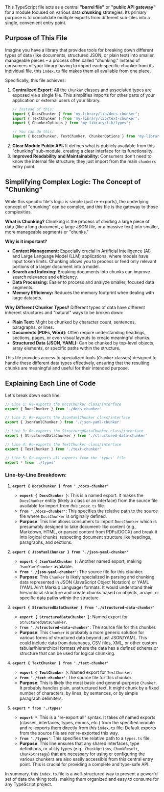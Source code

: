 This TypeScript file acts as a central **"barrel file"** or **"public API gateway"** for a module focused on various data **chunking** strategies. Its primary purpose is to consolidate multiple exports from different sub-files into a single, convenient entry point.

## Purpose of This File

Imagine you have a library that provides tools for breaking down different types of data (like documents, structured JSON, or plain text) into smaller, manageable pieces – a process often called "chunking." Instead of consumers of your library having to import each specific chunker from its individual file, this `index.ts` file makes them all available from one place.

Specifically, this file achieves:

1.  **Centralized Export:** All the `Chunker` classes and associated types are exposed via a single file. This simplifies imports for other parts of your application or external users of your library.
    ```typescript
    // Instead of this:
    import { DocsChunker } from 'my-library/lib/docs-chunker';
    import { TextChunker } from 'my-library/lib/text-chunker';
    import { ChunkerOptions } from 'my-library/lib/types';

    // You can do this:
    import { DocsChunker, TextChunker, ChunkerOptions } from 'my-library/lib/chunkers'; // assuming 'chunkers' is the folder containing this index.ts
    ```
2.  **Clear Module Public API:** It defines what is publicly available from this "chunking" sub-module, creating a clear interface for its functionality.
3.  **Improved Readability and Maintainability:** Consumers don't need to know the internal file structure; they just import from the main `chunkers` entry point.

## Simplifying Complex Logic: The Concept of "Chunking"

While this specific file's logic is simple (just re-exports), the underlying concept of "chunking" can be complex, and this file is the gateway to those complexities.

**What is Chunking?**
Chunking is the process of dividing a large piece of data (like a long document, a large JSON file, or a massive text) into smaller, more manageable segments or "chunks."

**Why is it important?**
*   **Context Management:** Especially crucial in Artificial Intelligence (AI) and Large Language Model (LLM) applications, where models have input token limits. Chunking allows you to process or feed only relevant portions of a larger document into a model.
*   **Search and Indexing:** Breaking documents into chunks can improve search relevance and efficiency.
*   **Data Processing:** Easier to process and analyze smaller, focused data segments.
*   **Memory Efficiency:** Reduces the memory footprint when dealing with large datasets.

**Why Different Chunker Types?**
Different types of data have different inherent structures and "natural" ways to be broken down:

*   **Plain Text:** Might be chunked by character count, sentences, paragraphs, or lines.
*   **Documents (PDFs, Word):** Often require understanding headings, sections, pages, or even visual layouts to create meaningful chunks.
*   **Structured Data (JSON, YAML):** Can be chunked by top-level objects, array elements, or specific paths within the structure.

This file provides access to specialized tools (`Chunker` classes) designed to handle these different data types effectively, ensuring that the resulting chunks are meaningful and useful for their intended purpose.

## Explaining Each Line of Code

Let's break down each line:

```typescript
// Line 1: Re-exports the DocsChunker class/interface
export { DocsChunker } from './docs-chunker'

// Line 2: Re-exports the JsonYamlChunker class/interface
export { JsonYamlChunker } from './json-yaml-chunker'

// Line 3: Re-exports the StructuredDataChunker class/interface
export { StructuredDataChunker } from './structured-data-chunker'

// Line 4: Re-exports the TextChunker class/interface
export { TextChunker } from './text-chunker'

// Line 5: Re-exports all exports from the 'types' file
export * from './types'
```

### Line-by-Line Breakdown:

1.  **`export { DocsChunker } from './docs-chunker'`**
    *   **`export { DocsChunker }`**: This is a named export. It makes the `DocsChunker` entity (likely a class or an interface) from the source file available for import from *this* `index.ts` file.
    *   **`from './docs-chunker'`**: This specifies the relative path to the source file where `DocsChunker` is originally defined.
    *   **Purpose**: This line allows consumers to import `DocsChunker` which is presumably designed to take document-like content (e.g., Markdown, HTML, or parsed content from PDFs/DOCX) and break it into logical chunks, respecting document structure like headings, paragraphs, and sections.

2.  **`export { JsonYamlChunker } from './json-yaml-chunker'`**
    *   **`export { JsonYamlChunker }`**: Another named export, making `JsonYamlChunker` available.
    *   **`from './json-yaml-chunker'`**: The source file for this chunker.
    *   **Purpose**: This `Chunker` is likely specialized in parsing and chunking data represented in JSON (JavaScript Object Notation) or YAML (YAML Ain't Markup Language) formats. It would understand their hierarchical structure and create chunks based on objects, arrays, or specific data paths within the structure.

3.  **`export { StructuredDataChunker } from './structured-data-chunker'`**
    *   **`export { StructuredDataChunker }`**: Named export for `StructuredDataChunker`.
    *   **`from './structured-data-chunker'`**: The source file for this chunker.
    *   **Purpose**: This `Chunker` is probably a more generic solution for various forms of structured data beyond just JSON/YAML. This could include data from databases, CSV files, XML, or other custom tabular/hierarchical formats where the data has a defined schema or structure that can be used for logical chunking.

4.  **`export { TextChunker } from './text-chunker'`**
    *   **`export { TextChunker }`**: Named export for `TextChunker`.
    *   **`from './text-chunker'`**: The source file for this chunker.
    *   **Purpose**: This is likely the most basic and general-purpose `Chunker`. It probably handles plain, unstructured text. It might chunk by a fixed number of characters, by lines, by sentences, or by simple paragraph delimiters.

5.  **`export * from './types'`**
    *   **`export *`**: This is a "re-export all" syntax. It takes *all* named exports (classes, interfaces, types, enums, etc.) from the specified module and re-exports them directly from *this* `index.ts` file. Default exports from the source file are *not* re-exported this way.
    *   **`from './types'`**: This specifies the relative path to a `types.ts` file.
    *   **Purpose**: This line ensures that any shared interfaces, type definitions, or utility types (e.g., `ChunkOptions`, `ChunkResult`, `ChunkStrategy`) that are necessary for using or configuring the various chunkers are also easily accessible from this central entry point. This is crucial for providing a complete and type-safe API.

In summary, this `index.ts` file is a well-structured way to present a powerful set of data chunking tools, making them organized and easy to consume for any TypeScript project.
